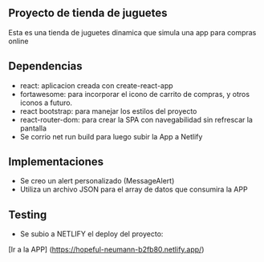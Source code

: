 ## Proyecto de tienda de juguetes

Esta es una tienda de juguetes dinamica que simula una app para compras online

## Dependencias

- react: aplicacion creada con create-react-app
- fortawesome: para incorporar el icono de carrito de compras, y otros iconos a futuro.
- react bootstrap: para manejar los estilos del proyecto
- react-router-dom: para crear la SPA con navegabilidad sin refrescar la pantalla
- Se corrio net run build para luego subir la App a Netlify

## Implementaciones

- Se creo un alert personalizado (MessageAlert)
- Utiliza un archivo JSON para el array de datos que consumira la APP

## Testing

- Se subio a NETLIFY el deploy del proyecto:

[Ir a la APP] (https://hopeful-neumann-b2fb80.netlify.app/)
